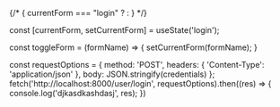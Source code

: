 {/* {
  currentForm === "login" ? <Login onFormSwitch={toggleForm} /> : <Register onFormSwitch={toggleForm} />
} */}

const [currentForm, setCurrentForm] = useState('login');

  const toggleForm = (formName) => {
    setCurrentForm(formName);
  }


   const requestOptions = {
          method: 'POST',
          headers: { 'Content-Type': 'application/json' },
          body: JSON.stringify(credentials)
      };
      fetch('http://localhost:8000/user/login', requestOptions).then((res) => {
        console.log('djkasdkashdasj', res);
      })